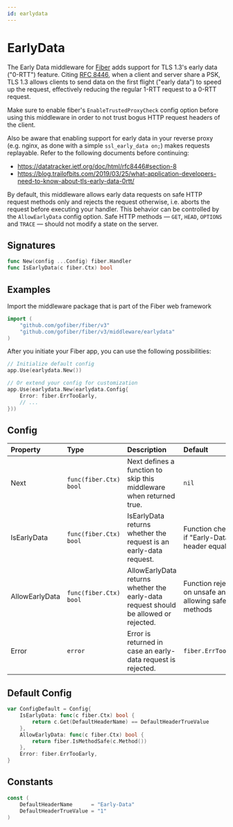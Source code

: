```yaml
---
id: earlydata
---
```


# EarlyData

The Early Data middleware for [Fiber](https://github.com/gofiber/fiber) adds support for TLS 1.3's early data ("0-RTT") feature.
Citing [RFC 8446](https://datatracker.ietf.org/doc/html/rfc8446#section-2-3), when a client and server share a PSK, TLS 1.3 allows clients to send data on the first flight ("early data") to speed up the request, effectively reducing the regular 1-RTT request to a 0-RTT request.

Make sure to enable fiber's `EnableTrustedProxyCheck` config option before using this middleware in order to not trust bogus HTTP request headers of the client.

Also be aware that enabling support for early data in your reverse proxy (e.g. nginx, as done with a simple `ssl_early_data on;`) makes requests replayable. Refer to the following documents before continuing:

- <https://datatracker.ietf.org/doc/html/rfc8446#section-8>
- <https://blog.trailofbits.com/2019/03/25/what-application-developers-need-to-know-about-tls-early-data-0rtt/>

By default, this middleware allows early data requests on safe HTTP request methods only and rejects the request otherwise, i.e. aborts the request before executing your handler. This behavior can be controlled by the `AllowEarlyData` config option.
Safe HTTP methods — `GET`, `HEAD`, `OPTIONS` and `TRACE` — should not modify a state on the server.

## Signatures

```go
func New(config ...Config) fiber.Handler
func IsEarlyData(c fiber.Ctx) bool
```

## Examples

Import the middleware package that is part of the Fiber web framework

```go
import (
    "github.com/gofiber/fiber/v3"
    "github.com/gofiber/fiber/v3/middleware/earlydata"
)
```

After you initiate your Fiber app, you can use the following possibilities:

```go
// Initialize default config
app.Use(earlydata.New())

// Or extend your config for customization
app.Use(earlydata.New(earlydata.Config{
    Error: fiber.ErrTooEarly,
    // ...
}))
```

## Config

| Property       | Type                    | Description                                                                          | Default                                                |
|:---------------|:------------------------|:-------------------------------------------------------------------------------------|:-------------------------------------------------------|
| Next           | `func(fiber.Ctx) bool` | Next defines a function to skip this middleware when returned true.                  | `nil`                                                  |
| IsEarlyData    | `func(fiber.Ctx) bool` | IsEarlyData returns whether the request is an early-data request.                    | Function checking if "Early-Data" header equals "1"    |
| AllowEarlyData | `func(fiber.Ctx) bool` | AllowEarlyData returns whether the early-data request should be allowed or rejected. | Function rejecting on unsafe and allowing safe methods |
| Error          | `error`                 | Error is returned in case an early-data request is rejected.                         | `fiber.ErrTooEarly`                                    |

## Default Config

```go
var ConfigDefault = Config{
    IsEarlyData: func(c fiber.Ctx) bool {
        return c.Get(DefaultHeaderName) == DefaultHeaderTrueValue
    },
    AllowEarlyData: func(c fiber.Ctx) bool {
        return fiber.IsMethodSafe(c.Method())
    },
    Error: fiber.ErrTooEarly,
}
```

## Constants

```go
const (
    DefaultHeaderName      = "Early-Data"
    DefaultHeaderTrueValue = "1"
)
```
